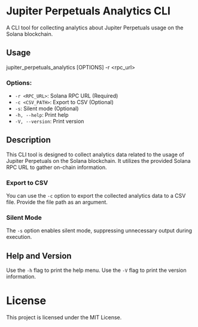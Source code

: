 # Jupiter Perpetuals Analytics CLI

A CLI tool for collecting analytics about Jupiter Perpetuals usage on the Solana blockchain.

## Usage

jupiter_perpetuals_analytics [OPTIONS] -r \<rpc_url\>

### Options:

- `-r <RPC_URL>`: Solana RPC URL (Required)
- `-c <CSV_PATH>`: Export to CSV (Optional)
- `-s`: Silent mode (Optional)
- `-h, --help`: Print help
- `-V, --version`: Print version

## Description

This CLI tool is designed to collect analytics data related to the usage of Jupiter Perpetuals on the Solana blockchain. It utilizes the provided Solana RPC URL to gather on-chain information.

### Export to CSV

You can use the `-c` option to export the collected analytics data to a CSV file. Provide the file path as an argument.

### Silent Mode

The `-s` option enables silent mode, suppressing unnecessary output during execution.

## Help and Version

Use the `-h` flag to print the help menu. Use the `-V` flag to print the version information.

# License

This project is licensed under the MIT License.
